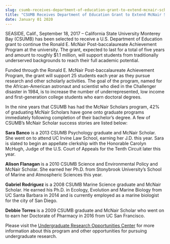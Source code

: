 ```yaml
---
slug: csumb-receives-department-of-education-grant-to-extend-mcnair-scholars-program
title: "CSUMB Receives Department of Education Grant to Extend McNair Scholars Program"
date: January 01 2020
---
```


 
<p>
  SEASIDE, Calif., September 18, 2017 – California State University Monterey Bay
  (CSUMB) has been selected to receive a U.S. Department of Education grant to
  continue the Ronald E. McNair Post-baccalaureate Achievement Program at the
  university. The grant, expected to last for a total of five years and amount
  to roughly $1.1 million, will support students from traditionally underserved
  backgrounds to reach their full academic potential.
</p>
<p>
  Funded through the Ronald E. McNair Post-baccalaureate Achievement Program,
  the grant will support 25 students each year as they pursue research and other
  scholarly activities. The goal of the program, named for the African-American
  astronaut and scientist who died in the Challenger disaster in 1984, is to
  increase the number of underrepresented, low income and first-generation
  college students who earn doctoral degrees.
</p>
<p>
  In the nine years that CSUMB has had the McNair Scholars program, 42% of
  graduating McNair Scholars have gone onto graduate programs immediately
  following completion of their bachelor’s degree. A few of CSUMB’s McNair
  Scholar success stories are listed below:
</p>
<p>
  <b>Sara Banco</b> is a 2013 CSUMB Psychology graduate and McNair Scholar. She
  went on to attend UC Irvine Law School, earning her J.D. this year. Sara is
  slated to begin an appellate clerkship with the Honorable Carolyn McHugh,
  Judge of the U.S. Court of Appeals for the Tenth Circuit later this year.
</p>
<p>
  <b>Alison Flanagan </b>is a 2010 CSUMB Science and Environmental Policy and
  McNair Scholar. She earned her Ph.D. from Stonybrook University’s School of
  Marine and Atmospheric Sciences this year.
</p>
<p>
  <b>Gabriel Rodriguez </b>is a 2008 CSUMB Marine Science graduate and McNair
  Scholar. He earned his Ph.D. in Ecology, Evolution and Marine Biology from UC
  Santa Barbara in 2014 and is currently employed as a marine biologist for the
  city of San Diego.
</p>
<p>
  <b>Debbie Torres </b>is a 2009 CSUMB graduate and McNair Scholar who went on
  to earn her Doctorate of Pharmacy in 2016 from UC San Francisco.
</p>
<p>
  Please visit the
  <a href="https://csumb.edu/uroc"
    >Undergraduate Research Opportunities Center</a
  >
  for more information about this program and other opportunities for pursuing
  undergraduate research.
</p>
 
